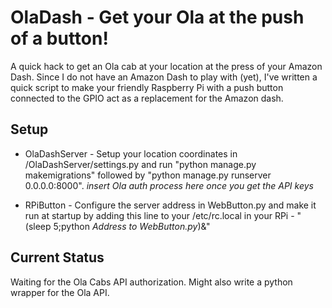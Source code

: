 # OlaDash - Get your Ola at the push of a button!  

A quick hack to get an Ola cab at your location at the press of your Amazon Dash. Since I do not have an Amazon Dash to play with (yet), I've written a quick script to make your friendly Raspberry Pi with a push button connected to the GPIO act as a replacement for the Amazon dash.  

## Setup

* OlaDashServer - Setup your location coordinates in /OlaDashServer/settings.py and run "python manage.py makemigrations" followed by "python manage.py runserver 0.0.0.0:8000". *insert Ola auth process here once you get the API keys*

* RPiButton - Configure the server address in WebButton.py and make it run at startup by adding this line to your /etc/rc.local in your RPi - "(sleep 5;python *Address to WebButton.py*)&"

## Current Status

Waiting for the Ola Cabs API authorization. Might also write a python wrapper for the Ola API.